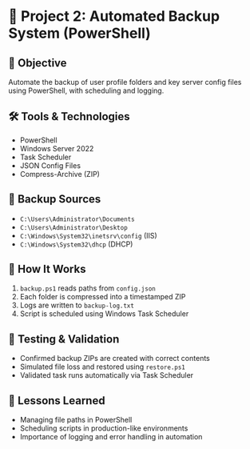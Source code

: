 # 🔄 Project 2: Automated Backup System (PowerShell)

## 🎯 Objective
Automate the backup of user profile folders and key server config files using PowerShell, with scheduling and logging.

## 🛠️ Tools & Technologies
- PowerShell
- Windows Server 2022
- Task Scheduler
- JSON Config Files
- Compress-Archive (ZIP)

## 📁 Backup Sources
- `C:\Users\Administrator\Documents`
- `C:\Users\Administrator\Desktop`
- `C:\Windows\System32\inetsrv\config` (IIS)
- `C:\Windows\System32\dhcp` (DHCP)

## 🔧 How It Works
1. `backup.ps1` reads paths from `config.json`
2. Each folder is compressed into a timestamped ZIP
3. Logs are written to `backup-log.txt`
4. Script is scheduled using Windows Task Scheduler

## 🧪 Testing & Validation
- Confirmed backup ZIPs are created with correct contents
- Simulated file loss and restored using `restore.ps1`
- Validated task runs automatically via Task Scheduler

## 🧠 Lessons Learned
- Managing file paths in PowerShell
- Scheduling scripts in production-like environments
- Importance of logging and error handling in automation


